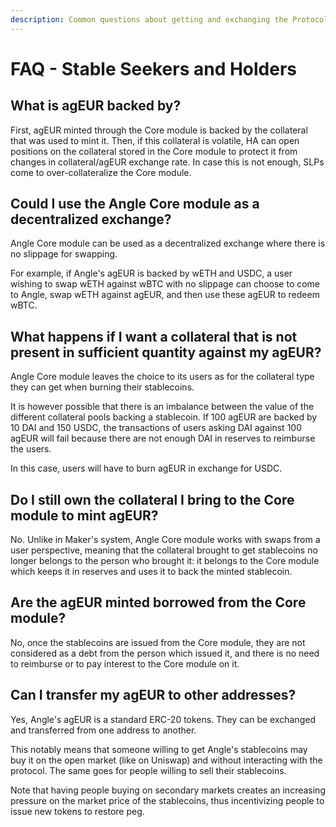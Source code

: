 ```yaml
---
description: Common questions about getting and exchanging the Protocol's stablecoins
---
```


# FAQ - Stable Seekers and Holders

## What is agEUR backed by?

First, agEUR minted through the Core module is backed by the collateral that was used to mint it. Then, if this collateral is volatile, HA can open positions on the collateral stored in the Core module to protect it from changes in collateral/agEUR exchange rate. In case this is not enough, SLPs come to over-collateralize the Core module.

## Could I use the Angle Core module as a decentralized exchange?

Angle Core module can be used as a decentralized exchange where there is no slippage for swapping.

For example, if Angle's agEUR is backed by wETH and USDC, a user wishing to swap wETH against wBTC with no slippage can choose to come to Angle, swap wETH against agEUR, and then use these agEUR to redeem wBTC.

## What happens if I want a collateral that is not present in sufficient quantity against my agEUR?

Angle Core module leaves the choice to its users as for the collateral type they can get when burning their stablecoins.

It is however possible that there is an imbalance between the value of the different collateral pools backing a stablecoin. If 100 agEUR are backed by 10 DAI and 150 USDC, the transactions of users asking DAI against 100 agEUR will fail because there are not enough DAI in reserves to reimburse the users.

In this case, users will have to burn agEUR in exchange for USDC.

## Do I still own the collateral I bring to the Core module to mint agEUR?

No. Unlike in Maker's system, Angle Core module works with swaps from a user perspective, meaning that the collateral brought to get stablecoins no longer belongs to the person who brought it: it belongs to the Core module which keeps it in reserves and uses it to back the minted stablecoin.

## Are the agEUR minted borrowed from the Core module?

No, once the stablecoins are issued from the Core module, they are not considered as a debt from the person which issued it, and there is no need to reimburse or to pay interest to the Core module on it.

## Can I transfer my agEUR to other addresses?

Yes, Angle's agEUR is a standard ERC-20 tokens. They can be exchanged and transferred from one address to another.

This notably means that someone willing to get Angle's stablecoins may buy it on the open market (like on Uniswap) and without interacting with the protocol. The same goes for people willing to sell their stablecoins.

Note that having people buying on secondary markets creates an increasing pressure on the market price of the stablecoins, thus incentivizing people to issue new tokens to restore peg.
